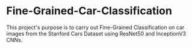 # Fine-Grained-Car-Classification

This project's purpose is to carry out Fine-Grained Classification on car images from the Stanford Cars Dataset using ResNet50 and InceptionV3 CNNs.
